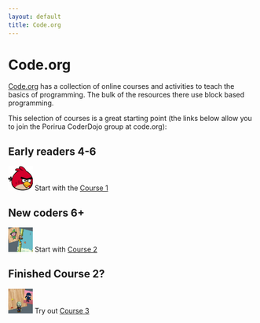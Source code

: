 ```yaml
---
layout: default
title: Code.org
---
```


# Code.org

[Code.org](https://studio.code.org/) has a collection of online courses and activities to teach the basics of programming. The bulk of the resources there use block based programming.

This selection of courses is a great starting point (the links below allow you to join the Porirua CoderDojo group at code.org):

## Early readers 4-6
<img src="/assets/images/AngryBirds-150x150.png" alt="Angry bird" style="width: 50px;height: 50px"> Start with the [Course 1](http://learn.code.org/join/QVUYOC)

## New coders 6+
<img alt="Course 2" src="/assets/images/logo_course2.jpg" style="width: 50px;height: 50px"> Start with [Course 2](http://learn.code.org/join/HPXZFK)

## Finished Course 2?
<img alt="Course 3" src="/assets/images/logo_course3.jpg" style="width: 50px;height: 50px"> Try out [Course 3](http://learn.code.org/join/DWJYSV)
